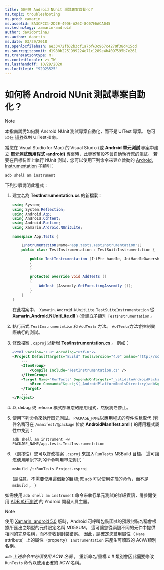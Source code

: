 ```yaml
---
title: 如何將 Android NUnit 測試專案自動化？
ms.topic: troubleshooting
ms.prod: xamarin
ms.assetid: EA3CFCC4-2D2E-49D6-A26C-8C0706ACA045
ms.technology: xamarin-android
author: davidortinau
ms.author: daortin
ms.date: 03/29/2018
ms.openlocfilehash: ae33472fb32b3cf1a7bfe3c967c4279f38d415cd
ms.sourcegitcommit: d1980b2251999224e71c1289e4b4097595b7e261
ms.translationtype: MT
ms.contentlocale: zh-TW
ms.lasthandoff: 10/29/2020
ms.locfileid: "92928525"
---
```

# <a name="how-do-i-automate-an-android-nunit-test-project"></a>如何將 Android NUnit 測試專案自動化？

> [!NOTE]
> 本指南說明如何將 Android NUnit 測試專案自動化，而不是 UITest 專案。 您可以在 [這裡](/appcenter/test-cloud/preparing-for-upload/xamarin-android-uitest)找到 UITest 指南。

當您在 Visual Studio for Mac) 的 Visual Studio (或 **Android 單元測試** 專案中建立 **單元測試應用程式 (android)** 專案時，此專案預設不會自動執行您的測試。
若要在目標裝置上執行 NUnit 測試，您可以使用下列命令來建立啟動的 [Android. Instrumentation](xref:Android.App.Instrumentation) 子類別：

```shell
adb shell am instrument
```

下列步驟說明此程式：

1. 建立名為 **TestInstrumentation.cs** 的新檔案：

    ```cs
    using System;
    using System.Reflection;
    using Android.App;
    using Android.Content;
    using Android.Runtime;
    using Xamarin.Android.NUnitLite;

    namespace App.Tests {

        [Instrumentation(Name="app.tests.TestInstrumentation")]
        public class TestInstrumentation : TestSuiteInstrumentation {

            public TestInstrumentation (IntPtr handle, JniHandleOwnership transfer) : base (handle, transfer)
            {
            }

            protected override void AddTests ()
            {
                AddTest (Assembly.GetExecutingAssembly ());
            }
        }
    }
    ```

    在此檔案中， `Xamarin.Android.NUnitLite.TestSuiteInstrumentation` 從 **Xamarin.Android.NUnitLite.dll** )  (會建立子類別 `TestInstrumentation` 。

2. 執行函式 `TestInstrumentation` 和 `AddTests` 方法。 `AddTests`方法會控制實際執行的測試。

3. 修改檔案 `.csproj` 以新增 **TestInstrumentation.cs** 。 例如：

    ```xml
    <?xml version="1.0" encoding="utf-8"?>
    <Project DefaultTargets="Build" ToolsVersion="4.0" xmlns="http://schemas.microsoft.com/developer/msbuild/2003">
        ...
        <ItemGroup>
            <Compile Include="TestInstrumentation.cs" />
        </ItemGroup>
        <Target Name="RunTests" DependsOnTargets="_ValidateAndroidPackageProperties">
            <Exec Command="&quot;$(_AndroidPlatformToolsDirectory)adb&quot; $(AdbTarget) $(AdbOptions) shell am instrument -w $(_AndroidPackage)/app.tests.TestInstrumentation" />
        </Target>
        ...
    </Project>
    ```

4. 以 debug 或 release 模式部署您的應用程式，然後將它停止。

5. 使用下列命令來執行單元測試。 `PACKAGE_NAME`以應用程式的套件名稱取代 (套件名稱可在 `/manifest/@package` 位於 **AndroidManifest.xml** ) 的應用程式屬性中找到：

    ```shell
    adb shell am instrument -w PACKAGE_NAME/app.tests.TestInstrumentation
    ```

6. （選擇性）您可以修改檔案 `.csproj` 來加入 `RunTests` MSBuild 目標。 這可讓您使用類似下列的命令叫用單元測試：

    ```shell
    msbuild /t:RunTests Project.csproj
    ```

     (請注意，不需要使用這個新的目標;您 `adb` 可以使用先前的命令，而不是 `msbuild` 。 ) 

如需使用 `adb shell am instrument` 命令來執行單元測試的詳細資訊，請參閱使用 [ADB 執行測試](https://developer.android.com/studio/test/command-line.html#RunTestsDevice) 的 Android 開發人員主題。

> [!NOTE]
> 使用 [Xamarin. android 5.0](https://github.com/xamarin/release-notes-archive/blob/master/release-notes/android/xamarin.android_5/xamarin.android_5.1/index.md#Android_Callable_Wrapper_Naming) 版時，Android 可呼叫包裝函式的預設封裝名稱會根據所匯出之類型的元件限定名稱 MD5SUM。 這可讓您從兩個不同的元件中提供相同的完整名稱，而不會收到封裝錯誤。 因此，請確定您使用屬性（ `Name` attribute）上的屬性（property） `Instrumentation` 來產生可讀取的 ACW/類別名稱。

_`adb` 上述命令中必須使用 ACW 名稱_ 。
重新命名/重構 c # 類別會因此需要修改 `RunTests` 命令以使用正確的 ACW 名稱。

